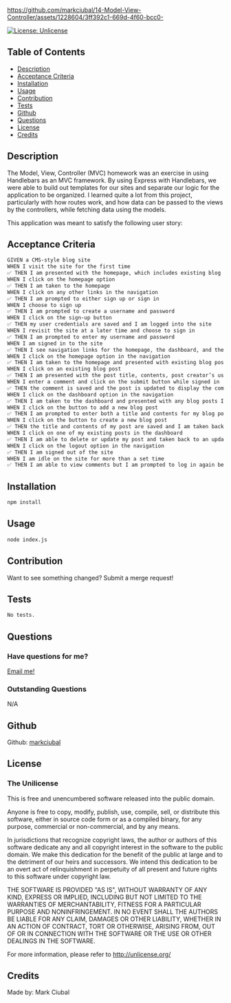 
https://github.com/markciubal/14-Model-View-Controller/assets/1228604/3ff392c1-669d-4f60-bcc0-

[![License: Unlicense](https://img.shields.io/badge/license-Unlicense-blue.svg)](http://unlicense.org/)

## Table of Contents
- [Description](#description)
- [Acceptance Criteria](#acceptance-criteria)
- [Installation](#installation)
- [Usage](#usage)
- [Contribution](#contribution)
- [Tests](#tests)
- [Github](#github)
- [Questions](#questions)
- [License](#license)
- [Credits](#credits)

## Description
The Model, View, Controller (MVC) homework was an exercise in using Handlebars as an MVC framework. By using Express with Handlebars, we were able to build out templates for our sites and separate our logic for the application to be organized. I learned quite a lot from this project, particularly with how routes work, and how data can be passed to the views by the controllers, while fetching data using the models.

This application was meant to satisfy the following user story:

## Acceptance Criteria

```md
GIVEN a CMS-style blog site
WHEN I visit the site for the first time
✅ THEN I am presented with the homepage, which includes existing blog posts if any have been posted; navigation links for the homepage and the dashboard; and the option to log in
WHEN I click on the homepage option
✅ THEN I am taken to the homepage
WHEN I click on any other links in the navigation
✅ THEN I am prompted to either sign up or sign in
WHEN I choose to sign up
✅ THEN I am prompted to create a username and password
WHEN I click on the sign-up button
✅ THEN my user credentials are saved and I am logged into the site
WHEN I revisit the site at a later time and choose to sign in
✅ THEN I am prompted to enter my username and password
WHEN I am signed in to the site
✅ THEN I see navigation links for the homepage, the dashboard, and the option to log out
WHEN I click on the homepage option in the navigation
✅ THEN I am taken to the homepage and presented with existing blog posts that include the post title and the date created
WHEN I click on an existing blog post
✅ THEN I am presented with the post title, contents, post creator’s username, and date created for that post and have the option to leave a comment
WHEN I enter a comment and click on the submit button while signed in
✅ THEN the comment is saved and the post is updated to display the comment, the comment creator’s username, and the date created
WHEN I click on the dashboard option in the navigation
✅ THEN I am taken to the dashboard and presented with any blog posts I have already created and the option to add a new blog post
WHEN I click on the button to add a new blog post
✅ THEN I am prompted to enter both a title and contents for my blog post
WHEN I click on the button to create a new blog post
✅ THEN the title and contents of my post are saved and I am taken back to an updated dashboard with my new blog post
WHEN I click on one of my existing posts in the dashboard
✅ THEN I am able to delete or update my post and taken back to an updated dashboard
WHEN I click on the logout option in the navigation
✅ THEN I am signed out of the site
WHEN I am idle on the site for more than a set time
✅ THEN I am able to view comments but I am prompted to log in again before I can add, update, or delete comments
```

## Installation
```bash
npm install
```

## Usage
```bash
node index.js
```

## Contribution
Want to see something changed? Submit a merge request!

## Tests
```bash
No tests.
```

## Questions
### Have questions for me?
[Email me!](mailto:mark.ciubal@gmail.com)

### Outstanding Questions
N/A

## Github
Github: [markciubal](https://www.github.com/markciubal)

## License

### The Unilicense

This is free and unencumbered software released into the public domain.

Anyone is free to copy, modify, publish, use, compile, sell, or distribute this software, either in source code form or as a compiled binary, for any purpose, commercial or non-commercial, and by any means.

In jurisdictions that recognize copyright laws, the author or authors of this software dedicate any and all copyright interest in the software to the public domain. We make this dedication for the benefit of the public at large and to the detriment of our heirs and successors. We intend this dedication to be an overt act of relinquishment in perpetuity of all present and future rights to this software under copyright law.

THE SOFTWARE IS PROVIDED "AS IS", WITHOUT WARRANTY OF ANY KIND, EXPRESS OR IMPLIED, INCLUDING BUT NOT LIMITED TO THE WARRANTIES OF MERCHANTABILITY, FITNESS FOR A PARTICULAR PURPOSE AND NONINFRINGEMENT. IN NO EVENT SHALL THE AUTHORS BE LIABLE FOR ANY CLAIM, DAMAGES OR OTHER LIABILITY, WHETHER IN AN ACTION OF CONTRACT, TORT OR OTHERWISE, ARISING FROM, OUT OF OR IN CONNECTION WITH THE SOFTWARE OR THE USE OR OTHER DEALINGS IN THE SOFTWARE.

For more information, please refer to <http://unlicense.org/>

## Credits
Made by: Mark Ciubal
